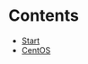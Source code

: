 # Contents

+ [Start](https://github.com/squallking007/0000_Start)
+ [CentOS](https://github.com/squallking007/0040_CentOS)
